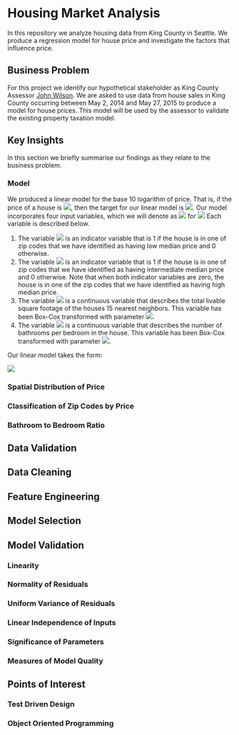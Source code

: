 # Housing Market Analysis

In this repository we analyze housing data from King County in Seattle. We produce a regression model for house price and investigate the factors that influence price.

## Business Problem 

For this project we identify our hypothetical stakeholder as King County Assessor [John Wilson](https://www.kingcounty.gov/depts/assessor/About-Us/Assessors-Bio.aspx). We are asked to use data from house sales in King County occurring between May 2, 2014 and May 27, 2015 to produce a model for house prices. This model will be used by the assessor to validate the existing property taxation model. 

## Key Insights
In this section we briefly summarise our findings as they relate to the business problem.
### Model

We produced a linear model for the base 10 logarithm of price. That is, if the price of a house is <img src="https://render.githubusercontent.com/render/math?math=P">, then the target for our linear model is <img src="https://render.githubusercontent.com/render/math?math=y = \log_{10}(P)">. Our model incorporates four input variables, which we will denote as <img src="https://render.githubusercontent.com/render/math?math=x_{k}"> for <img src="https://render.githubusercontent.com/render/math?math=k = 1, 2, 3, 4."> Each variable is described below.
 1. The variable <img src="https://render.githubusercontent.com/render/math?math=x_{1}"> is an indicator variable that is 1 if the house is in one of zip codes that we have identified as having low median price and 0 otherwise.
 2. The variable <img src="https://render.githubusercontent.com/render/math?math=x_{2}"> is an indicator variable that is 1 if the house is in one of zip codes that we have identified as having intermediate median price and 0 otherwise. Note that when both indicator variables are zero, the house is in one of the zip codes that we have identified as having high median price.
 3. The variable <img src="https://render.githubusercontent.com/render/math?math=x_{3}"> is a continuous variable that describes the total livable square footage of the houses 15 nearest neighbors. This variable has been Box-Cox transformed with parameter <img src="https://render.githubusercontent.com/render/math?math=\lambda = -0.21">.
 4. The variable <img src="https://render.githubusercontent.com/render/math?math=x_{4}"> is a continuous variable that describes the number of bathrooms per bedroom in the house. This variable has been Box-Cox transformed with parameter <img src="https://render.githubusercontent.com/render/math?math=\lambda = 0.21">.

Our linear model takes the form:

<img src="https://render.githubusercontent.com/render/math?math=y=0.37-0.29x_{1}-0.12x_{2}+1.44x_{3}&#43;0.08x_{4}">

### Spatial Distribution of Price

### Classification of Zip Codes by Price

### Bathroom to Bedroom Ratio

## Data Validation

## Data Cleaning 

## Feature Engineering

## Model Selection

## Model Validation 

### Linearity

### Normality of Residuals

### Uniform Variance of Residuals

### Linear Independence of Inputs

### Significance of Parameters

### Measures of Model Quality

## Points of Interest

### Test Driven Design

### Object Oriented Programming
